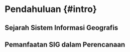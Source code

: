 # Pendahuluan {#intro}


## Sejarah Sistem Informasi Geografis

## Pemanfaatan SIG dalam Perencanaan

